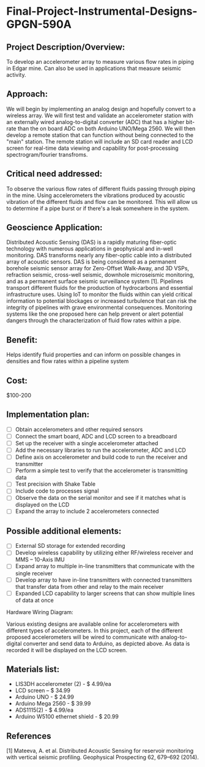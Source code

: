 # Final-Project-Instrumental-Designs-GPGN-590A

## Project Description/Overview: 
To develop an accelerometer array to measure various flow rates in piping in Edgar mine. Can also be used in applications that measure seismic activity.

## Approach: 
We will begin by implementing an analog design and hopefully convert to a wireless array. We will first test and validate an accelerometer station with an externally wired analog-to-digital converter (ADC) that has a higher bit-rate than the on board ADC on both Arduino UNO/Mega 2560. We will then develop a remote station that can function without being connected to the "main" station. The remote station will include an SD card reader and LCD screen for real-time data viewing and capability for post-processing spectrogram/fourier transfroms.

## Critical need addressed: 
To observe the various flow rates of different fluids passing through piping in the mine. Using accelerometers the vibrations produced by acoustic vibration of the different fluids and flow can be monitored. This will allow us to determine if a pipe burst or if there's a leak somewhere in the system. 

## Geoscience Application: 
Distributed Acoustic Sensing (DAS) is a rapidly maturing fiber-optic technology with numerous applications in geophysical and in-well monitoring. DAS transforms nearly any fiber-optic cable into a distributed array of acoustic sensors. DAS is being considered as a permanent borehole seismic sensor array for Zero-Offset Walk-Away, and 3D VSPs, refraction seismic, cross-well seismic, downhole microseismic monitoring, and as a permanent surface seismic surveillance system [1]. Pipelines transport different fluids for the production of hydrocarbons and essential infrastructure uses. Using IoT to monitor the fluids within can yield critical information to potential blockages or increased turbulence that can risk the integrity of pipelines with grave environmental consequences. Monitoring systems like the one proposed here can help prevent or alert potential dangers through the characterization of fluid flow rates within a pipe.

## Benefit: 
Helps identify fluid properties and can inform on possible changes in densities and flow rates within a pipeline system

## Cost: 
$100-200

## Implementation plan:
- [ ] Obtain accelerometers and other required sensors
- [ ] Connect the smart board, ADC and LCD screen to a breadboard
- [ ] Set up the receiver with a single accelerometer attached
- [ ] Add the necessary libraries to run the accelerometer, ADC and LCD 
- [ ] Define axis on accelerometer and build code to run the receiver and transmitter
- [ ] Perform a simple test to verify that the accelerometer is transmitting data
- [ ] Test precision with Shake Table 
- [ ] Include code to  processes signal
- [ ] Observe the data on the serial monitor and see if it matches what is displayed on the LCD 
- [ ] Expand the array to include 2 accelerometers connected 

## Possible additional elements: 
- [ ] External SD storage for extended recording
- [ ] Develop wireless capability by utilizing either RF/wireless receiver and  MMS – 10-Axis IMU
- [ ] Expand array to multiple in-line transmitters that communicate with the single receiver
- [ ] Develop array to have in-line transmitters with connected transmitters that transfer data from other and relay to the main receiver
- [ ] Expanded LCD capability to larger screens that can show multiple lines of data at once

Hardware Wiring Diagram:

Various existing designs are available online for accelerometers with different types of accelerometers. In this project, each of the different proposed accelerometers will be wired to communicate with analog-to-digital converter and send data to Arduino, as depicted above. As data is recorded it will be displayed on the LCD screen.

## Materials list:
- LIS3DH accelerometer (2) - $ 4.99/ea
- LCD screen – $ 34.99​
- Arduino UNO - $ 24.99
- Arduino Mega 2560 - $ 39.99
- ADS1115(2) - $ 4.99/ea
- Arduino W5100 ethernet shield - $ 20.99

## References
[1] Mateeva, A. et al. Distributed Acoustic Sensing for reservoir monitoring with vertical seismic profiling. Geophysical Prospecting 62, 679–692 (2014). 
